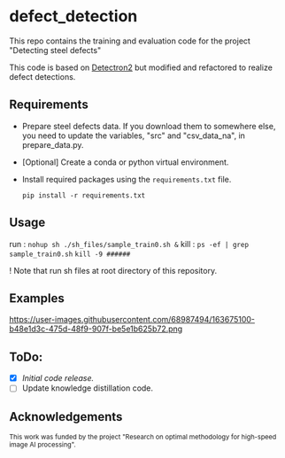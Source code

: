 # defect_detection

This repo contains the training and evaluation code for the project "Detecting steel defects"

This code is based on [Detectron2](https://github.com/facebookresearch/detectron2) but modified and refactored to realize defect detections.

## Requirements

* Prepare steel defects data. If you download them to somewhere else, you need to update the variables, "src" and "csv_data_na", in prepare_data.py.

* [Optional] Create a conda or python virtual environment.

* Install required packages using the `requirements.txt` file.

    `pip install -r requirements.txt`

## Usage

run : `nohup sh ./sh_files/sample_train0.sh &` 
kill : `ps -ef | grep sample_train0.sh` 
		   `kill -9 ######`

! Note that run sh files at root directory of this repository.    

## Examples

https://user-images.githubusercontent.com/68987494/163675100-b48e1d3c-475d-48f9-907f-be5e1b625b72.png

## ToDo:

- [X] *Initial code release.*
- [ ] Update knowledge distillation code.

## Acknowledgements
<sub>This work was funded by the project "Research on optimal methodology for high-speed image AI processing". </sub>
